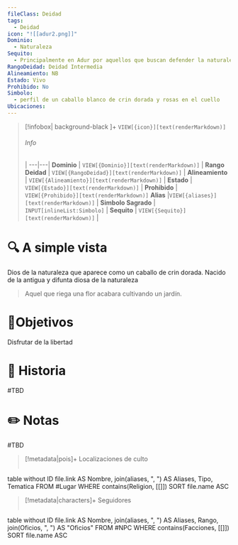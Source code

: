 ```yaml
---
fileClass: Deidad
tags:
  - Deidad
icon: "![[adur2.png]]"
Dominio:
  - Naturaleza
Sequito:
  - Principalmente en Adur por aquellos que buscan defender la naturaleza.
RangoDeidad: Deidad Intermedia
Alineamiento: NB
Estado: Vivo
Prohibido: No
Simbolo:
  - perfil de un caballo blanco de crin dorada y rosas en el cuello
Ubicaciones:
---
```


> [!infobox| background-black ]+
`VIEW[{icon}][text(renderMarkdown)]`
> ###### Info
>  |
> ---|---|
> **Dominio** | `VIEW[{Dominio}][text(renderMarkdown)]` |
> **Rango Deidad** | `VIEW[{RangoDeidad}][text(renderMarkdown)]` |
> **Alineamiento** | `VIEW[{Alineamiento}][text(renderMarkdown)]` |
> **Estado** | `VIEW[{Estado}][text(renderMarkdown)]` |
> **Prohibido** | `VIEW[{Prohibido}][text(renderMarkdown)]`
> **Alias** |`VIEW[{aliases}][text(renderMarkdown)]` |
> **Simbolo Sagrado** | `INPUT[inlineList:Simbolo]` |
> **Sequito** | `VIEW[{Sequito}][text(renderMarkdown)]` |
# 🔍 A simple vista

Dios de la naturaleza que aparece como un caballo de crin dorada. Nacido de la antigua y difunta diosa de la naturaleza
>Aquel que riega una flor acabara cultivando un jardín.
# 🎯Objetivos

Disfrutar de la libertad
# 📜 Historia

#TBD
# ✏️ Notas

#TBD

> [!metadata|pois]+ Localizaciones de culto
> ```dataview
table without ID file.link AS Nombre, join(aliases, ", ") AS Aliases, Tipo, Tematica
FROM #Lugar
WHERE  contains(Religion, [[]])
SORT file.name ASC

> [!metadata|characters]+ Seguidores
> ```dataview
table without ID file.link AS Nombre, join(aliases, ", ") AS Aliases, Rango, join(Oficios, ", ") AS "Oficios"
FROM #NPC
WHERE  contains(Facciones, [[]])
SORT file.name ASC

